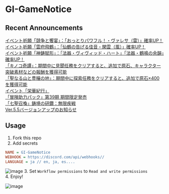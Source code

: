 # GI-GameNotice

## Recent Announcements
[イベント祈願「競争と饗宴」：「おっとりパワフル！・ヴァレサ（雷）」確率UP！](log/21039.md)  
[イベント祈願「雲府飛鶴」：「仙鶴の告げる佳音・閑雲（風）」確率UP！](log/21040.md)  
[イベント祈願「神鋳賦形」：「法器・ヴィヴィッド・ハート」「法器・鶴鳴の余韻」確率UP！](log/21041.md)  
[「キノコ奇譚」：期間中に見聞任務をクリアすると、追加で原石、キャラクター突破素材などの報酬を獲得可能](log/21042.md)  
[「聖なる山と豊穣の地」：期間中に探索任務をクリアすると、追加で原石×400を獲得可能](log/21043.md)  
[イベント「栄華紀行」](log/21045.md)  
[「冒険助力パック」第39期 期間限定発売](log/21044.md)  
[「七聖召喚」鋳境の研鑽：無限疾戦](log/20834.md)  
[Ver.5.5バージョンアップのお知らせ](log/21067.md)
<end>

## Usage
1. Fork this repo
2. Add secrets
```ini
NAME = GI-GameNotice
WEBHOOK = https://discord.com/api/webhooks//
LANGUAGE = ja // en, ja, es....
```
![image](https://github.com/c2t-r/GI-GameNotice/assets/80561604/63d8a4f2-9ec2-49d7-a637-44d728b2f945)
3. Set `Workflow permissions` to `Read and write permissions`  
4. Enjoy!

![image](https://github.com/c2t-r/GI-GameNotice/assets/80561604/24ec6182-cd99-4969-ab59-1d65c886077a)
